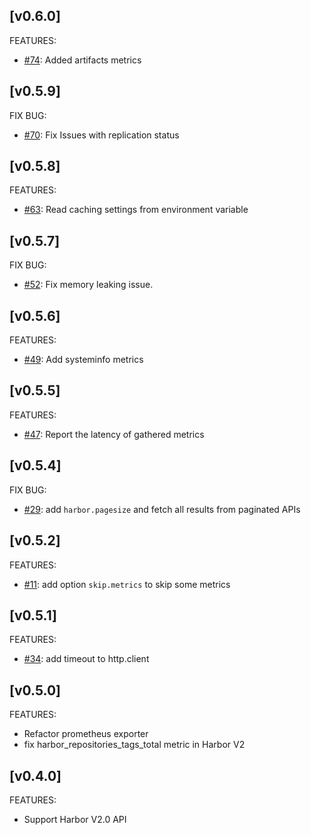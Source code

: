 ## [v0.6.0]

FEATURES:

- [#74](https://github.com/c4po/harbor_exporter/pull/74): Added artifacts metrics

## [v0.5.9]

FIX BUG:

- [#70](https://github.com/c4po/harbor_exporter/pull/70): Fix Issues with replication status

## [v0.5.8]

FEATURES:

- [#63](https://github.com/c4po/harbor_exporter/pull/63): Read caching settings from environment variable

## [v0.5.7]
FIX BUG:

- [#52](https://github.com/c4po/harbor_exporter/issues/52): Fix memory leaking issue.

## [v0.5.6]

FEATURES:

- [#49](https://github.com/c4po/harbor_exporter/pull/49): Add systeminfo metrics

## [v0.5.5]

FEATURES:

- [#47](https://github.com/c4po/harbor_exporter/pull/47): Report the latency of gathered metrics

## [v0.5.4]

FIX BUG:

- [#29](https://github.com/c4po/harbor_exporter/issues/29): add `harbor.pagesize` and fetch all results from paginated APIs

## [v0.5.2]

FEATURES:

- [#11](https://github.com/c4po/harbor_exporter/issues/11):  add option `skip.metrics` to skip some metrics

## [v0.5.1]

FEATURES:

- [#34](https://github.com/c4po/harbor_exporter/issues/34): add timeout to http.client

## [v0.5.0]

FEATURES:

- Refactor prometheus exporter
- fix harbor_repositories_tags_total metric in Harbor V2

## [v0.4.0]

FEATURES:

- Support Harbor V2.0 API
